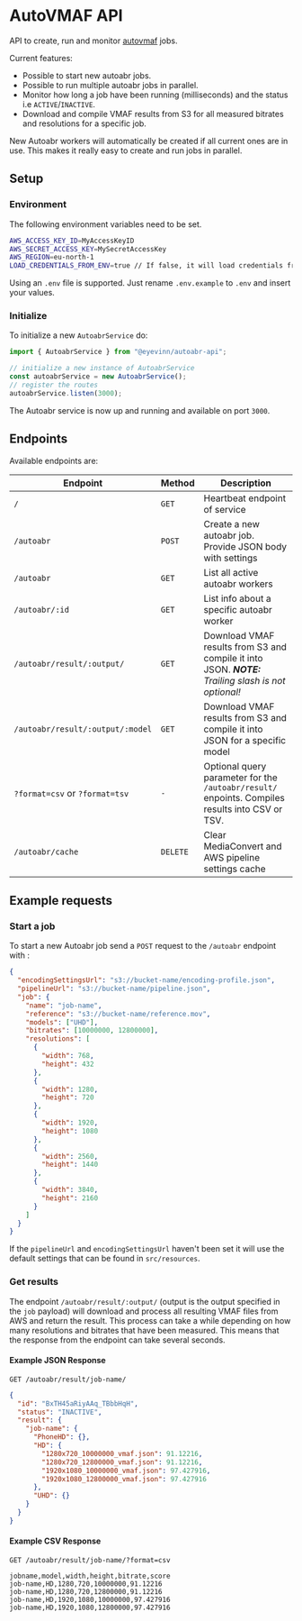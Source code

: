 # AutoVMAF API

API to create, run and monitor [autovmaf](https://github.com/Eyevinn/autovmaf) jobs.

Current features:

- Possible to start new autoabr jobs.
- Possible to run multiple autoabr jobs in parallel.
- Monitor how long a job have been running (milliseconds) and the status i.e `ACTIVE`/`INACTIVE`.
- Download and compile VMAF results from S3 for all measured bitrates and resolutions for a specific job.

New Autoabr workers will automatically be created if all current ones are in use.
This makes it really easy to create and run jobs in parallel.

## Setup

### Environment

The following environment variables need to be set.

```bash
AWS_ACCESS_KEY_ID=MyAccessKeyID
AWS_SECRET_ACCESS_KEY=MySecretAccessKey
AWS_REGION=eu-north-1
LOAD_CREDENTIALS_FROM_ENV=true // If false, it will load credentials from ~/.aws/credentials
```

Using an `.env` file is supported. Just rename `.env.example` to `.env` and insert your values.

### Initialize

To initialize a new `AutoabrService` do:

```typescript
import { AutoabrService } from "@eyevinn/autoabr-api";

// initialize a new instance of AutoabrService
const autoabrService = new AutoabrService();
// register the routes
autoabrService.listen(3000);
```

The Autoabr service is now up and running and available on port `3000`.

## Endpoints

Available endpoints are:

| Endpoint                         | Method   | Description                                                                                         |
| -------------------------------- | -------- | --------------------------------------------------------------------------------------------------- |
| `/`                              | `GET`    | Heartbeat endpoint of service                                                                       |
| `/autoabr`                       | `POST`   | Create a new autoabr job. Provide JSON body with settings                                           |
| `/autoabr`                       | `GET`    | List all active autoabr workers                                                                     |
| `/autoabr/:id`                   | `GET`    | List info about a specific autoabr worker                                                           |
| `/autoabr/result/:output/`       | `GET`    | Download VMAF results from S3 and compile it into JSON. _**NOTE:** Trailing slash is not optional!_ |
| `/autoabr/result/:output/:model` | `GET`    | Download VMAF results from S3 and compile it into JSON for a specific model                         |
| `?format=csv` or `?format=tsv`   | `-`      | Optional query parameter for the `/autoabr/result/` enpoints. Compiles results into CSV or TSV.     |
| `/autoabr/cache`                 | `DELETE` | Clear MediaConvert and AWS pipeline settings cache                                                  |

## Example requests

### Start a job

To start a new Autoabr job send a `POST` request to the `/autoabr` endpoint with :

```json
{
  "encodingSettingsUrl": "s3://bucket-name/encoding-profile.json",
  "pipelineUrl": "s3://bucket-name/pipeline.json",
  "job": {
    "name": "job-name",
    "reference": "s3://bucket-name/reference.mov",
    "models": ["UHD"],
    "bitrates": [10000000, 12800000],
    "resolutions": [
      {
        "width": 768,
        "height": 432
      },
      {
        "width": 1280,
        "height": 720
      },
      {
        "width": 1920,
        "height": 1080
      },
      {
        "width": 2560,
        "height": 1440
      },
      {
        "width": 3840,
        "height": 2160
      }
    ]
  }
}
```

If the `pipelineUrl` and `encodingSettingsUrl` haven't been set it will use the default settings that can be found in `src/resources`.

### Get results

The endpoint `/autoabr/result/:output/` (output is the output specified in the `job` payload) will download and process all resulting VMAF files from AWS and return the result. This process can take a while depending on how many resolutions and bitrates that have been measured. This means that the response from the endpoint can take several seconds.

#### Example JSON Response

`GET /autoabr/result/job-name/`

```json
{
  "id": "BxTH45aRiyAAq_TBbbHqH",
  "status": "INACTIVE",
  "result": {
    "job-name": {
      "PhoneHD": {},
      "HD": {
        "1280x720_10000000_vmaf.json": 91.12216,
        "1280x720_12800000_vmaf.json": 91.12216,
        "1920x1080_10000000_vmaf.json": 97.427916,
        "1920x1080_12800000_vmaf.json": 97.427916
      },
      "UHD": {}
    }
  }
}
```

#### Example CSV Response

`GET /autoabr/result/job-name/?format=csv`

```CSV
jobname,model,width,height,bitrate,score
job-name,HD,1280,720,10000000,91.12216
job-name,HD,1280,720,12800000,91.12216
job-name,HD,1920,1080,10000000,97.427916
job-name,HD,1920,1080,12800000,97.427916

```
